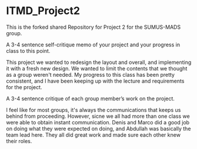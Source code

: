 # ITMD_Project2
This is the forked shared Repository for Project 2 for the SUMUS-MADS group.

A 3-4 sentence self-critique memo of your project and your progress in class to this point.

This project we wanted to redesign the layout and overall, and implementing it with a fresh new design. We wanted to limit the contents that we thought as a group weren't needed. My progress to this class has been pretty consistent, and I have been keeping up with the lecture and requirements for the project. 

A 3-4 sentence critique of each group member’s work on the project.

I feel like for most groups, it's always the communications that keeps us behind from proceeding. However, sicne we all had more than one class we were able to obtain instant communication. Denis and Marco did a good job on doing what they were expected on doing, and Abdullah was basically the team lead here. They all did great work and made sure each other knew their roles. 

